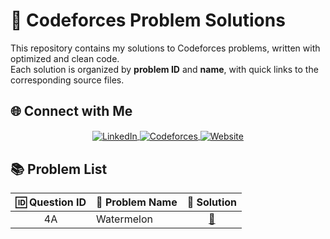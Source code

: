 # 🧠 Codeforces Problem Solutions

This repository contains my solutions to Codeforces problems, written with optimized and clean code.  
Each solution is organized by **problem ID** and **name**, with quick links to the corresponding source files.


## 🌐 Connect with Me
<p align="center">
  <a href="https://www.linkedin.com/in/aruppatra/" target="_blank">
    <img align="center" src="https://img.shields.io/badge/LinkedIn-0077B5?style=for-the-badge&logo=linkedin&logoColor=white" alt="LinkedIn" />
  </a>
  <a href="https://codeforces.com/profile/arup-04" target="_blank">
    <img align="center" src="https://img.shields.io/badge/Codeforces-6DA55F?style=for-the-badge&logo=codeforces&logoColor=white" alt="Codeforces" />
  </a>
  <a href="https://arup-patra.vercel.app/" target="_blank">
    <img align="center" src="https://img.shields.io/badge/Website-FF5722?style=for-the-badge&logo=google-chrome&logoColor=white" alt="Website" />
  </a>
</p>



## 📚 Problem List
| 🆔 Question ID | 📘 Problem Name | 🔗 Solution |
|:--------------:|:----------------|:------------:|
| 4A | Watermelon | [📄](https://github.com/apdevhub/CodeForces/blob/main/solutions/4A_Watermelon.java) |
